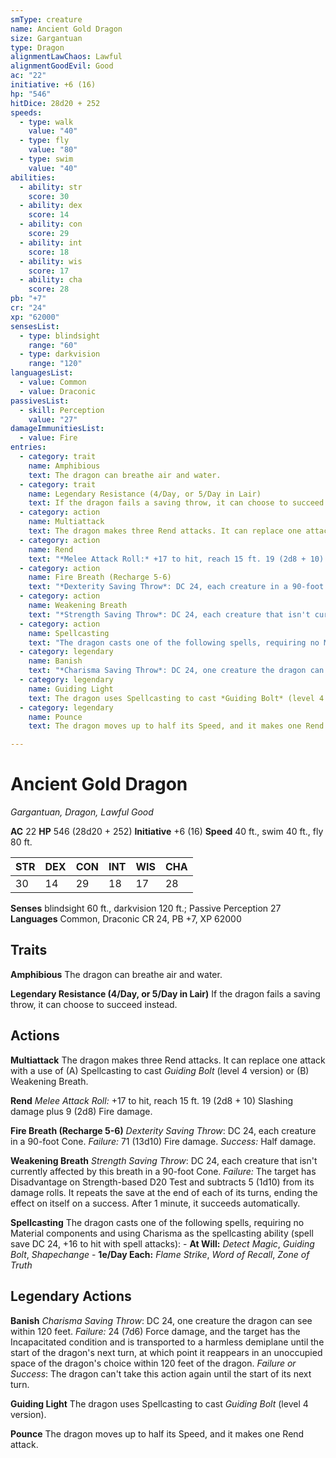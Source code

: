 ```yaml
---
smType: creature
name: Ancient Gold Dragon
size: Gargantuan
type: Dragon
alignmentLawChaos: Lawful
alignmentGoodEvil: Good
ac: "22"
initiative: +6 (16)
hp: "546"
hitDice: 28d20 + 252
speeds:
  - type: walk
    value: "40"
  - type: fly
    value: "80"
  - type: swim
    value: "40"
abilities:
  - ability: str
    score: 30
  - ability: dex
    score: 14
  - ability: con
    score: 29
  - ability: int
    score: 18
  - ability: wis
    score: 17
  - ability: cha
    score: 28
pb: "+7"
cr: "24"
xp: "62000"
sensesList:
  - type: blindsight
    range: "60"
  - type: darkvision
    range: "120"
languagesList:
  - value: Common
  - value: Draconic
passivesList:
  - skill: Perception
    value: "27"
damageImmunitiesList:
  - value: Fire
entries:
  - category: trait
    name: Amphibious
    text: The dragon can breathe air and water.
  - category: trait
    name: Legendary Resistance (4/Day, or 5/Day in Lair)
    text: If the dragon fails a saving throw, it can choose to succeed instead.
  - category: action
    name: Multiattack
    text: The dragon makes three Rend attacks. It can replace one attack with a use of (A) Spellcasting to cast *Guiding Bolt* (level 4 version) or (B) Weakening Breath.
  - category: action
    name: Rend
    text: "*Melee Attack Roll:* +17 to hit, reach 15 ft. 19 (2d8 + 10) Slashing damage plus 9 (2d8) Fire damage."
  - category: action
    name: Fire Breath (Recharge 5-6)
    text: "*Dexterity Saving Throw*: DC 24, each creature in a 90-foot Cone. *Failure:*  71 (13d10) Fire damage. *Success:*  Half damage."
  - category: action
    name: Weakening Breath
    text: "*Strength Saving Throw*: DC 24, each creature that isn't currently affected by this breath in a 90-foot Cone. *Failure:*  The target has Disadvantage on Strength-based D20 Test and subtracts 5 (1d10) from its damage rolls. It repeats the save at the end of each of its turns, ending the effect on itself on a success. After 1 minute, it succeeds automatically."
  - category: action
    name: Spellcasting
    text: "The dragon casts one of the following spells, requiring no Material components and using Charisma as the spellcasting ability (spell save DC 24, +16 to hit with spell attacks): - **At Will:** *Detect Magic*, *Guiding Bolt*, *Shapechange* - **1e/Day Each:** *Flame Strike*, *Word of Recall*, *Zone of Truth*"
  - category: legendary
    name: Banish
    text: "*Charisma Saving Throw*: DC 24, one creature the dragon can see within 120 feet. *Failure:*  24 (7d6) Force damage, and the target has the Incapacitated condition and is transported to a harmless demiplane until the start of the dragon's next turn, at which point it reappears in an unoccupied space of the dragon's choice within 120 feet of the dragon. *Failure or Success*:  The dragon can't take this action again until the start of its next turn."
  - category: legendary
    name: Guiding Light
    text: The dragon uses Spellcasting to cast *Guiding Bolt* (level 4 version).
  - category: legendary
    name: Pounce
    text: The dragon moves up to half its Speed, and it makes one Rend attack.

---
```


# Ancient Gold Dragon
*Gargantuan, Dragon, Lawful Good*

**AC** 22
**HP** 546 (28d20 + 252)
**Initiative** +6 (16)
**Speed** 40 ft., swim 40 ft., fly 80 ft.

| STR | DEX | CON | INT | WIS | CHA |
| --- | --- | --- | --- | --- | --- |
| 30 | 14 | 29 | 18 | 17 | 28 |

**Senses** blindsight 60 ft., darkvision 120 ft.; Passive Perception 27
**Languages** Common, Draconic
CR 24, PB +7, XP 62000

## Traits

**Amphibious**
The dragon can breathe air and water.

**Legendary Resistance (4/Day, or 5/Day in Lair)**
If the dragon fails a saving throw, it can choose to succeed instead.

## Actions

**Multiattack**
The dragon makes three Rend attacks. It can replace one attack with a use of (A) Spellcasting to cast *Guiding Bolt* (level 4 version) or (B) Weakening Breath.

**Rend**
*Melee Attack Roll:* +17 to hit, reach 15 ft. 19 (2d8 + 10) Slashing damage plus 9 (2d8) Fire damage.

**Fire Breath (Recharge 5-6)**
*Dexterity Saving Throw*: DC 24, each creature in a 90-foot Cone. *Failure:*  71 (13d10) Fire damage. *Success:*  Half damage.

**Weakening Breath**
*Strength Saving Throw*: DC 24, each creature that isn't currently affected by this breath in a 90-foot Cone. *Failure:*  The target has Disadvantage on Strength-based D20 Test and subtracts 5 (1d10) from its damage rolls. It repeats the save at the end of each of its turns, ending the effect on itself on a success. After 1 minute, it succeeds automatically.

**Spellcasting**
The dragon casts one of the following spells, requiring no Material components and using Charisma as the spellcasting ability (spell save DC 24, +16 to hit with spell attacks): - **At Will:** *Detect Magic*, *Guiding Bolt*, *Shapechange* - **1e/Day Each:** *Flame Strike*, *Word of Recall*, *Zone of Truth*

## Legendary Actions

**Banish**
*Charisma Saving Throw*: DC 24, one creature the dragon can see within 120 feet. *Failure:*  24 (7d6) Force damage, and the target has the Incapacitated condition and is transported to a harmless demiplane until the start of the dragon's next turn, at which point it reappears in an unoccupied space of the dragon's choice within 120 feet of the dragon. *Failure or Success*:  The dragon can't take this action again until the start of its next turn.

**Guiding Light**
The dragon uses Spellcasting to cast *Guiding Bolt* (level 4 version).

**Pounce**
The dragon moves up to half its Speed, and it makes one Rend attack.
